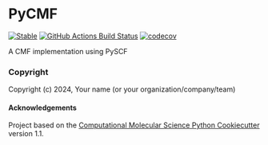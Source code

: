 PyCMF
==============================
[//]: # (Badges)
[![Stable](https://img.shields.io/badge/docs-stable-blue.svg)](https://pycmf.readthedocs.io/en/latest/)
[![GitHub Actions Build Status](https://github.com/nmayhall-vt/pycmf/workflows/CI/badge.svg)](https://github.com/nmayhall-vt/pycmf/actions?query=workflow%3ACI)
[![codecov](https://codecov.io/gh/nmayhall-vt/PyCMF/branch/main/graph/badge.svg)](https://codecov.io/gh/nmayhall-vt/PyCMF/branch/main)


A CMF implementation using PySCF

### Copyright

Copyright (c) 2024, Your name (or your organization/company/team)


#### Acknowledgements
 
Project based on the 
[Computational Molecular Science Python Cookiecutter](https://github.com/molssi/cookiecutter-cms) version 1.1.
